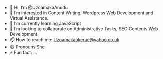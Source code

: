 - 👋 Hi, I’m @UzoamakaAnudu
- 👀 I’m interested in Content Writing, Wordpress Web Development and Virtual Assistance.
- 🌱 I’m currently learning JavaScript
- 💞️ I’m looking to collaborate on Administrative Tasks, SEO Contents  Web Development.
- 📫 How to reach me: Uzoamakaokerue@yahoo.co.uk
- 😄 Pronouns:She
- ⚡ Fun fact: ...

<!---
UzoamakaAnudu/UzoamakaAnudu is a ✨ special ✨ repository because its `README.md` (this file) appears on your GitHub profile.
You can click the Preview link to take a look at your changes.
--->
